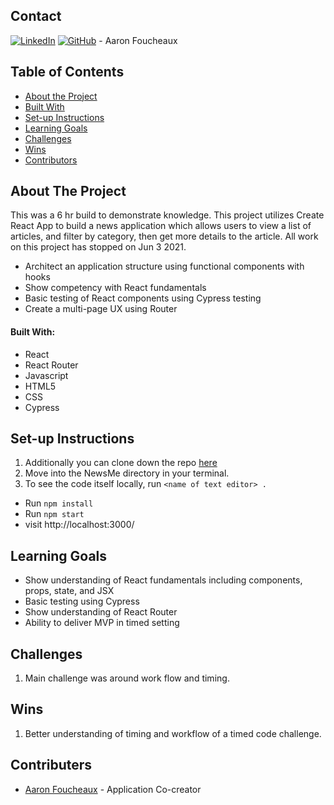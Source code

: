 
## Contact  

[![LinkedIn](https://img.shields.io/badge/-LinkedIn-black.svg?style=flat-square&logo=linkedin&colorB=555)](https://github.com/Afoucheaux) [![GitHub](https://img.shields.io/badge/GitHub-black.svg?&style=flat-square&logo=github&logoColor=white)](https://www.linkedin.com/in/aaron-foucheaux-891626207/) - Aaron Foucheaux


## Table of Contents

- [About the Project](#about-the-project)
- [Built With](#built-with)
- [Set-up Instructions](#set-up-instructions)
- [Learning Goals](#learning-goals)
- [Challenges](#challenges)
- [Wins](#wins)
- [Contributors](#contributors)


## About The Project

This was a 6 hr build to demonstrate knowledge. This project utilizes Create React App to build a news application which allows users to view a list of articles, and filter by category, then get more details to the article. All work on this project has stopped on Jun 3 2021.

- Architect an application structure using functional components with hooks
- Show competency with React fundamentals
- Basic testing of React components using Cypress testing
- Create a multi-page UX using Router

#### Built With:

- React
- React Router
- Javascript
- HTML5
- CSS
- Cypress


## Set-up Instructions

1. Additionally you can clone down the repo [here](https://github.com/Afoucheaux/NewsMe)
2. Move into the NewsMe directory in your terminal.
3. To see the code itself locally, run `<name of text editor> .`
- Run `npm install`
- Run `npm start`
- visit http://localhost:3000/


## Learning Goals

- Show understanding of React fundamentals including components, props, state, and JSX
- Basic testing using Cypress
- Show understanding of React Router
- Ability to deliver MVP in timed setting

## Challenges

1. Main challenge was around work flow and timing.

## Wins

1. Better understanding of timing and workflow of a timed code challenge.


## Contributers

* [Aaron Foucheaux](https://github.com/alexthompson207) - Application Co-creator
